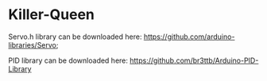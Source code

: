 # Killer-Queen

Servo.h library can be downloaded here: https://github.com/arduino-libraries/Servo;

PID library can be downloaded here: https://github.com/br3ttb/Arduino-PID-Library
